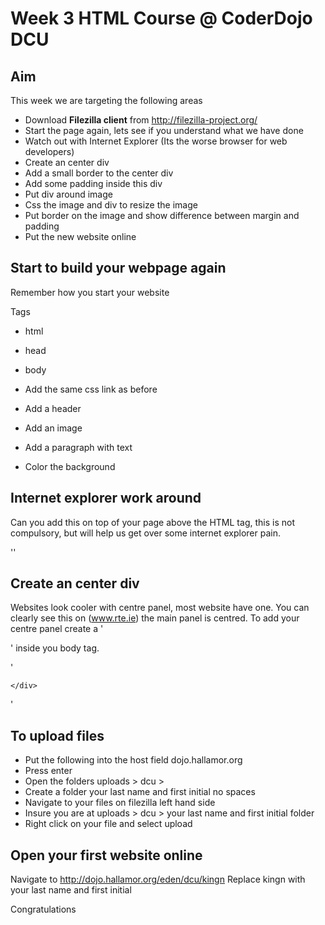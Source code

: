 Week 3 HTML Course @ CoderDojo DCU
===================================

Aim
---------
This week we are targeting the following areas

* Download __Filezilla client__ from http://filezilla-project.org/
* Start the page again, lets see if you understand what we have done
* Watch out with Internet Explorer (Its the worse browser for web developers)
* Create an center div
* Add a small border to the center div
* Add some padding inside this div
* Put div around image
* Css the image and div to resize the image
* Put border on the image and show difference between margin and padding
* Put the new website online 

Start to build your webpage again
---------------------------------
Remember how you start your website

Tags
* html
* head
* body

* Add the same css link as before
* Add a header
* Add an image
* Add a paragraph with text
* Color the background

Internet explorer work around
------------------------------
Can you add this on top of your page above the HTML tag, this
is not compulsory, but will help us get over some internet explorer
pain.

'<!DOCTYPE html PUBLIC "-//W3C//DTD XHTML 1.0 Transitional//EN" 
"http://www.w3.org/TR/xhtml1/DTD/xhtml1-transitional.dtd"/>'

Create an center div
---------------------
Websites look cooler with centre panel, most website have one.  You
can clearly see this on (www.rte.ie) the main panel is centred.  To 
add your centre panel create a '<div> </div>' inside you body tag.

'<body>
	<div>
	
	</div>
</body>'


To upload files
----------------
* Put the following into the host field dojo.hallamor.org
* Press enter
* Open the folders uploads > dcu > 
* Create a folder your last name and first initial no spaces
* Navigate to your files on filezilla left hand side
* Insure you are at uploads > dcu > your last name and first initial folder
* Right click on your file and select upload

Open your first website online
-------------------------------
Navigate to
http://dojo.hallamor.org/eden/dcu/kingn
Replace kingn with your last name and first initial

Congratulations